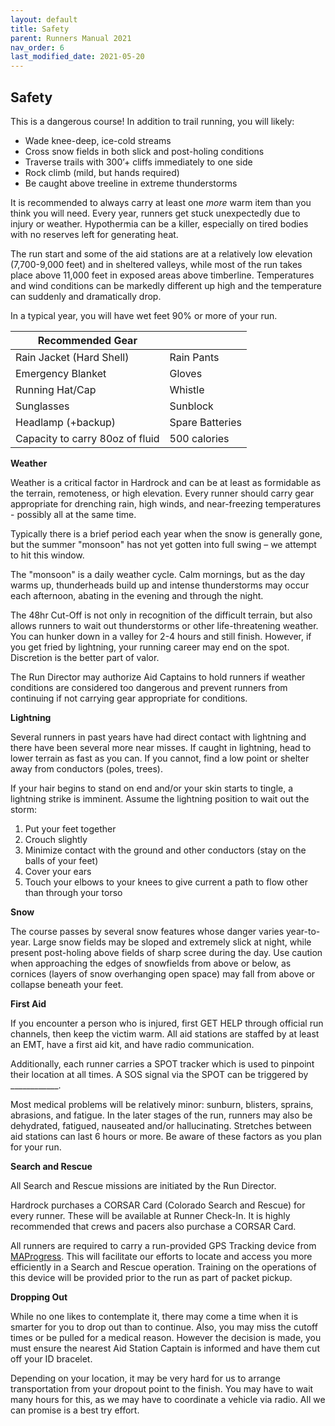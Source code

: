 ```yaml
---
layout: default
title: Safety
parent: Runners Manual 2021
nav_order: 6
last_modified_date: 2021-05-20
---
```


## Safety

This is a dangerous course! In addition to trail running, you will likely:
* Wade knee-deep, ice-cold streams
* Cross snow fields in both slick and post-holing conditions
* Traverse trails with 300’+ cliffs immediately to one side
* Rock climb (mild, but hands required)
* Be caught above treeline in extreme thunderstorms
 
It is recommended to always carry at least one *more* warm item than you think you will need.  Every year, runners get stuck unexpectedly due to injury or weather.  Hypothermia can be a killer, especially on tired bodies with no reserves left for generating heat.
 
The run start and some of the aid stations are at a relatively low elevation (7,700-9,000 feet) and in sheltered valleys, while most of the run takes place above 11,000 feet in exposed areas above timberline. Temperatures and wind conditions can be markedly different up high and the temperature can suddenly and dramatically drop. 
 
In a typical year, you will have wet feet 90% or more of your run.
 
| **Recommended Gear**            |                 |
|---------------------------------|-----------------|
| Rain Jacket (Hard Shell)        | Rain Pants      |
| Emergency Blanket               | Gloves          |
| Running Hat/Cap                 | Whistle         |
| Sunglasses                      | Sunblock        |
| Headlamp (+backup)              | Spare Batteries |
| Capacity to carry 80oz of fluid | 500 calories    |
 
**Weather**
 
Weather is a critical factor in Hardrock and can be at least as formidable as the terrain, remoteness, or high elevation.  Every runner should carry gear appropriate for drenching rain, high winds, and near-freezing temperatures - possibly all at the same time.
 
Typically there is a brief period each year when the snow is generally gone, but the summer "monsoon" has not yet gotten into full swing – we attempt to hit this window.
 
The "monsoon" is a daily weather cycle. Calm mornings, but as the day warms up, thunderheads build up and intense thunderstorms may occur each afternoon, abating in the evening and through the night.
 
The 48hr Cut-Off is not only in recognition of the difficult terrain, but also allows runners to wait out thunderstorms or other life-threatening weather. You can hunker down in a valley for 2-4 hours and still finish. However, if you get fried by lightning, your running career may end on the spot. Discretion is the better part of valor.
 
The Run Director may authorize Aid Captains to hold runners if weather conditions are considered too dangerous and prevent runners from continuing if not carrying gear appropriate for conditions.
 
**Lightning**
 
Several runners in past years have had direct contact with lightning and there have been several more near misses. If caught in lightning, head to lower terrain as fast as you can.  If you cannot, find a low point or shelter away from conductors (poles, trees).  
 
If your hair begins to stand on end and/or your skin starts to tingle, a lightning strike is imminent.  Assume the lightning position to wait out the storm:
1. Put your feet together
2. Crouch slightly
3. Minimize contact with the ground and other conductors (stay on the balls of your feet)
4. Cover your ears
5. Touch your elbows to your knees to give current a path to flow other than through your torso
 
**Snow**
 
The course passes by several snow features whose danger varies year-to-year.  Large snow fields may be sloped and extremely slick at night, while present post-holing above fields of sharp scree during the day.  Use caution when approaching the edges of snowfields from above or below, as cornices (layers of snow overhanging open space) may fall from above or collapse beneath your feet.
 
**First Aid**
 
If you encounter a person who is injured, first GET HELP through official run channels, then keep the victim warm.  All aid stations are staffed by at least an EMT, have a first aid kit, and have radio communication.  
 
Additionally, each runner carries a SPOT tracker which is used to pinpoint their location at all times.  A SOS signal via the SPOT can be triggered by ____________.
 
Most medical problems will be relatively minor: sunburn, blisters, sprains, abrasions, and fatigue. In the later stages of the run, runners may also be dehydrated, fatigued, nauseated and/or hallucinating.  Stretches between aid stations can last 6 hours or more.  Be aware of these factors as you plan for your run.
 
**Search and Rescue**
 
All Search and Rescue missions are initiated by the Run Director.
 
Hardrock purchases a CORSAR Card (Colorado Search and Rescue) for every runner. These will be available at Runner Check-In. It is highly recommended that crews and pacers also purchase a CORSAR Card.
 
All runners are required to carry a run-provided GPS Tracking device from [MAProgress](http://maprogress.com/). This will facilitate our efforts to locate and access you more efficiently in a Search and Rescue operation. Training on the operations of this device will be provided prior to the run as part of packet pickup.
 
**Dropping Out**
 
While no one likes to contemplate it, there may come a time when it is smarter for you to drop out than to continue. Also, you may miss the cutoff times or be pulled for a medical reason. However the decision is made, you must ensure the nearest Aid Station Captain is informed and have them cut off your ID bracelet.
 
Depending on your location, it may be very hard for us to arrange transportation from your dropout point to the finish. You may have to wait many hours for this, as we may have to coordinate a vehicle via radio. All we can promise is a best try effort.
